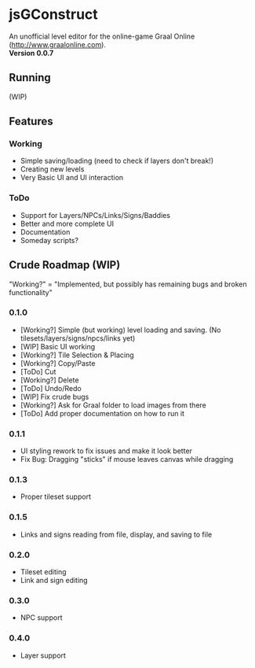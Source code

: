 jsGConstruct
============
An unofficial level editor for the online-game Graal Online (http://www.graalonline.com).  
**Version 0.0.7**

Running
-------

(WIP)

Features
--------

### Working
* Simple saving/loading (need to check if layers don't break!)
* Creating new levels
* Very Basic UI and UI interaction

### ToDo
* Support for Layers/NPCs/Links/Signs/Baddies
* Better and more complete UI
* Documentation
* Someday scripts?

Crude Roadmap (WIP)
-------------------

"Working?" = "Implemented, but possibly has remaining bugs and broken functionality"

### 0.1.0
* [Working?] Simple (but working) level loading and saving. (No tilesets/layers/signs/npcs/links yet)
* [WIP] Basic UI working
 * [Working?] Tile Selection & Placing
 * [Working?] Copy/Paste
 * [ToDo] Cut
 * [Working?] Delete
 * [ToDo] Undo/Redo
* [WIP] Fix crude bugs
* [Working?] Ask for Graal folder to load images from there
* [ToDo] Add proper documentation on how to run it

### 0.1.1
* UI styling rework to fix issues and make it look better
 * Fix Bug: Dragging "sticks" if mouse leaves canvas while dragging

### 0.1.3
* Proper tileset support

### 0.1.5
* Links and signs reading from file, display, and saving to file

### 0.2.0
* Tileset editing
* Link and sign editing

### 0.3.0
* NPC support

### 0.4.0
* Layer support
